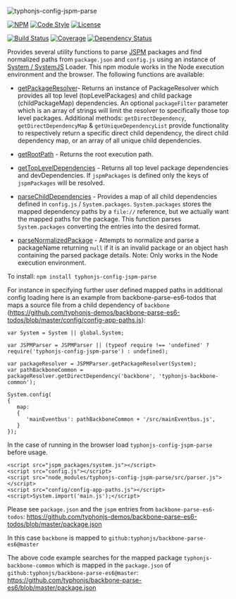![typhonjs-config-jspm-parse](http://i.imgur.com/juoSdh4.png)

[![NPM](https://img.shields.io/npm/v/typhonjs-config-jspm-parse.svg?label=npm)](https://www.npmjs.com/package/typhonjs-config-jspm-parse)
[![Code Style](https://img.shields.io/badge/code%20style-allman-yellowgreen.svg?style=flat)](https://en.wikipedia.org/wiki/Indent_style#Allman_style)
[![License](https://img.shields.io/badge/license-MIT-yellowgreen.svg?style=flat)](https://github.com/typhonjs/typhonjs-core-gulptasks/blob/master/LICENSE)

[![Build Status](https://travis-ci.org/typhonjs/typhonjs-config-jspm-parse.svg?branch=master)](https://travis-ci.org/typhonjs/typhonjs-config-jspm-parse)
[![Coverage](https://img.shields.io/codecov/c/github/typhonjs/typhonjs-config-jspm-parse.svg)](https://codecov.io/github/typhonjs/typhonjs-config-jspm-parse)
[![Dependency Status](https://www.versioneye.com/user/projects/565a739b036c320027000008/badge.svg?style=flat)](https://www.versioneye.com/user/projects/565a739b036c320027000008)

Provides several utility functions to parse [JSPM](http://jspm.io/) packages and find normalized paths
from `package.json` and `config.js` using an instance of [System / SystemJS](https://github.com/systemjs/systemjs) Loader. This npm module works in the
Node execution environment and the browser. The following functions are available:

- [getPackageResolver](https://github.com/typhonjs/typhonjs-config-jspm-parse/blob/master/src/parser.js#L82)- Returns an instance of PackageResolver which provides all top level (topLevelPackages) and
child package (childPackageMap) dependencies. An optional `packageFilter` parameter which is an array of strings will
limit the resolver to specifically those top level packages. Additional methods: `getDirectDependency`,
`getDirectDependencyMap` & `getUniqueDependencyList` provide functionality to respectively return
a specific direct child dependency, the direct child dependency map, or an array of all unique child dependencies.

- [getRootPath](https://github.com/typhonjs/typhonjs-config-jspm-parse/blob/master/src/parser.js#L203) - Returns the root execution path.

- [getTopLevelDependencies](https://github.com/typhonjs/typhonjs-config-jspm-parse/blob/master/src/parser.js#L254) - Returns all top level package dependencies and devDependencies. If `jspmPackages` is
defined only the keys of `jspmPackages` will be resolved.

- [parseChildDependencies](https://github.com/typhonjs/typhonjs-config-jspm-parse/blob/master/src/parser.js#L285) - Provides a map of all child dependencies defined in `config.js` / `System.packages`.
`System.packages` stores the mapped dependency paths by a `file://` reference, but we actually want the mapped paths
for the package. This function parses `System.packages` converting the entries into the desired format.

- [parseNormalizedPackage](https://github.com/typhonjs/typhonjs-config-jspm-parse/blob/master/src/parser.js#L331) - Attempts to normalize and parse a packageName returning `null` if it is an invalid package
or an object hash
containing the parsed package details. Note: Only works in the Node execution environment.

To install: `npm install typhonjs-config-jspm-parse`

For instance in specifying further user defined mapped paths in additional config loading here is an example
from backbone-parse-es6-todos that maps a source file from a child dependency of `backbone`
(https://github.com/typhonjs-demos/backbone-parse-es6-todos/blob/master/config/config-app-paths.js):
```
var System = System || global.System;

var JSPMParser = JSPMParser || (typeof require !== 'undefined' ? require('typhonjs-config-jspm-parse') : undefined);

var packageResolver = JSPMParser.getPackageResolver(System);
var pathBackboneCommon = packageResolver.getDirectDependency('backbone', 'typhonjs-backbone-common');

System.config(
{
   map:
   {
      'mainEventbus': pathBackboneCommon + '/src/mainEventbus.js',
   }
});
```

In the case of running in the browser load `typhonjs-config-jspm-parse` before usage.
```
<script src="jspm_packages/system.js"></script>
<script src="config.js"></script>
<script src="node_modules/typhonjs-config-jspm-parse/src/parser.js"></script>
<script src="config/config-app-paths.js"></script>
<script>System.import('main.js');</script>
```

Please see `package.json` and the `jspm` entries from `backbone-parse-es6-todos`:
https://github.com/typhonjs-demos/backbone-parse-es6-todos/blob/master/package.json

In this case `backbone` is mapped to `github:typhonjs/backbone-parse-es6@master`

The above code example searches for the mapped package `typhonjs-backbone-common` which is mapped
in the `package.json` of `github:typhonjs/backbone-parse-es6@master`:
https://github.com/typhonjs/backbone-parse-es6/blob/master/package.json
